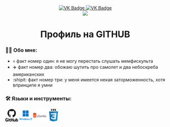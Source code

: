 <div id="badges" align="center">
  <a href= "https://vk.com/3inker">
    <img src = "https://img.shields.io/badge/VK-blue?style=for-the-bagde&logo=VK&logoColor=white" alt="VK Badge"/>
  </a>
  
  <a href= "https://mail.google.com/mail/u/2/#inbox">
    <img src = "https://img.shields.io/badge/EMAIL-red?style=for-the-badge&logo=Gmail&logoColor=white" alt="VK Badge"/>
  </a>
</div>

<div id="viewprof" align="center" >
  <img src="https://komarev.com/ghpvc/?username=3inker&style=flat-square&color=blue" alt""/>  
</div>

<div id="heythere" align="center">
<h1> Профиль на GITHUB </h1>
</div>

### 👨‍💻 Обо мне:
- :skull: факт номер один: я не могу перестать слушать мемфискульта
- :airplane: факт номер два: обожаю шутить про самолет и два небоскреба американских
- :shipit: факт номер три: у меня имеется некая заторможенность, хотя впринципе я умни

### 🛠️ Языки и инструменты:
<div>
  <img src ="https://github.com/devicons/devicon/blob/master/icons/github/github-original-wordmark.svg" width="40" height="40"/>
  <img src ="https://github.com/devicons/devicon/blob/master/icons/windows11/windows11-original-wordmark.svg" width="40" height="40"/>
  <img src ="https://github.com/devicons/devicon/blob/master/icons/ubuntu/ubuntu-original-wordmark.svg" width="40" height="40"/>
  <img src ="https://github.com/devicons/devicon/blob/master/icons/css3/css3-original-wordmark.svg" width="40" height="40"/>
</div>
